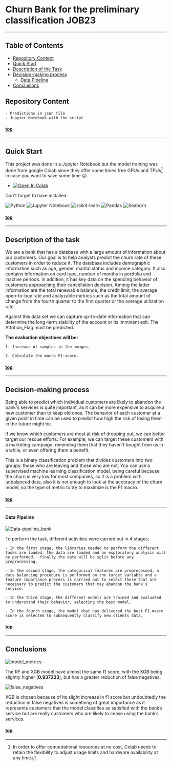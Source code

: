 # Churn Bank for the preliminary classification JOB23
--------

## Table of Contents

- [Repository Content](#repository-content)
- [Quick Start](#quick-start)
- [Description of the Task](#description-of-the-task)
- [Decision-making process](#decision-making-process)
    - [Data Pipeline](#data-pipeline)
- [Conclusions](#conclusions)



## Repository Content 

    - Predictions in json file
    - Jupyter Notebook with the script

#### [top](#table-of-contents)
--------
## Quick Start

This project was done in a Jupyter Notebook but the model training was done from google Colab since they offer some times free GPUs and TPUs[^1] in case you want to save some time :wink:.

* <a href="https://colab.research.google.com/github/Freegalado/churn_bank_JOB23/blob/main/churn_bank.ipynb" target="_parent"><img src="https://colab.research.google.com/assets/colab-badge.svg" alt="Open In Colab"/></a>



Don't forget to have installed:

![Python](https://img.shields.io/badge/python-3670A0?style=for-the-badge&logo=python&logoColor=ffdd54)
![Jupyter Notebook](https://img.shields.io/badge/jupyter-%23FA0F00.svg?style=for-the-badge&logo=jupyter&logoColor=white)
![scikit-learn](https://img.shields.io/badge/scikit--learn-%23F7931E.svg?style=for-the-badge&logo=scikit-learn&logoColor=white)
![Pandas](https://img.shields.io/badge/pandas-%23150458.svg?style=for-the-badge&logo=pandas&logoColor=white)
![Seaborn](https://img.shields.io/badge/-Seaborn-blue?style=for-the-badge&logo=seaborn) 


#### [top](#table-of-contents)
--------



## Description of the task

We are a bank that has a database with a large amount of information about our customers. Our goal is to help analysts predict the churn rate of these customers in order to reduce it. The database includes demographic information such as age, gender, marital status and income category. It also contains information on card type, number of months in portfolio and inactive periods. In addition, it has key data on the spending behavior of customers approaching their cancellation decision. Among the latter information are the total renewable balance, the credit limit, the average open-to-buy rate and analyzable metrics such as the total amount of change from the fourth quarter to the first quarter or the average utilization rate.

Against this data set we can capture up-to-date information that can determine the long-term stability of the account or its imminent exit. The Attrition_Flag must be predicted.

**The evaluation objectives will be:**

    1. Increase of samples in the images. 

    2. Calculate the macro F1-score. 



  #### [top](#table-of-contents)
--------

 ## Decision-making process
  


Being able to predict which individual customers are likely to abandon the bank's services is quite important, as it can be more expensive to acquire a new customer than to keep old ones. The behavior of each customer at a given point in time can be used to predict how high the risk of losing them in the future might be.

If we know which customers are most at risk of dropping out, we can better target our rescue efforts. For example, we can target these customers with a marketing campaign, reminding them that they haven't bought from us in a while, or even offering them a benefit.

This is a binary classification problem that divides customers into two groups: those who are leaving and those who are not. You can use a supervised machine learning classification model, being careful because the churn is very low for most companies, so it is a problem with unbalanced data, also it is not enough to look at the accuracy of the churn model, so the type of metric to try to maximize is the F1 macro.



  #### [top](#table-of-contents)
--------
#### Data Pipeline

  
  ![Data-pipeline_bank](https://user-images.githubusercontent.com/91080406/231605394-ee2bb067-bf94-4e91-9b8c-59d12642d163.png)


To perform the task, different activities were carried out in 4 stages:

    - In the first stage, the libraries needed to perform the different tasks are loaded, the data are loaded and an exploratory analysis will be performed,  finally the data will be split before any preprocessing.

    - In the second stage, the categorical features are preprocessed, a data balancing procedure is performed on the target variable and a feature importance process is carried out to select those that are necessary to predict the customers that may abandon the bank's service.

    - In the third stage, the different models are trained and evaluated to understand their behavior, selecting the best model.

    - In the fourth stage, the model that has delivered the best F1-macro score is selected to subsequently classify new clients data.


#### [top](#table-of-contents)
--------
## Conclusions

![model_metrics](https://user-images.githubusercontent.com/91080406/232925525-c2941317-bf1c-4edc-a872-8ea628cf7739.png)




The RF and XGB model have almost the same f1 score, with the XGB being slightly higher (**0.937233**), but has a greater reduction of false negatives. 


![false_negatives](https://user-images.githubusercontent.com/91080406/232925216-e2977ea1-a4bd-4fbb-8074-1cdfed2610a6.png)

XGB is chosen because of its slight increase in f1 score but undoubtedly the reduction in false negatives is something of great importance as it represents customers that the model classifies as satisfied with the bank’s service but are really customers who are likely to cease using the bank’s services. 


#### [top](#table-of-contents)


[^1]: In order to offer computational resources at no cost, Colab needs to retain the flexibility to adjust usage limits and hardware availability at any time 

